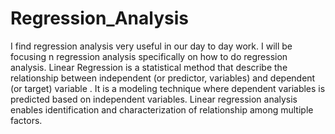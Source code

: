 # Regression_Analysis
I find regression analysis very useful in our day to day work. I will be focusing n regression analysis specifically on how to do regression analysis. Linear Regression is a statistical method that describe the relationship between independent (or predictor,  variables) and dependent (or target) variable . It is a  modeling  technique where dependent variables is predicted based on independent variables. Linear regression analysis enables identification and characterization of relationship among multiple factors.
